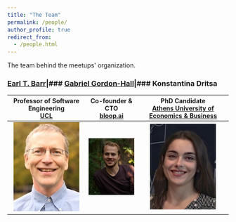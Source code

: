 ```yaml
---
title: "The Team"
permalink: /people/
author_profile: true
redirect_from:
  - /people.html
---
```


The team behind the meetups' organization.


### [Earl T. Barr](https://earlbarr.com/)|### [Gabriel Gordon-Hall](https://ggordonhall.github.io/)|### Konstantina Dritsa 
Professor of Software Engineering<br>[UCL](https://www.ucl.ac.uk/)|Co-founder & CTO<br>[bloop.ai](https://bloop.ai/)|PhD Candidate<br>[Athens University of Economics & Business](https://aueb.gr/en)    
:---:|:---:|:----:
![Earl T. Barr](/files/earl_t_barr_150.jpg)|![Gabriel Gordon-Hall](/files/gabriel_gordon_hall_150.jpg)|![Konstantina Dritsa](/files/konstantina_dritsa_150.jpg)
